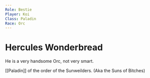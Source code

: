 ```yaml
---
Role: Bestie
Player: Koi
Class: Paladin
Race: Orc
---
```

# Hercules Wonderbread
He is a very handsome Orc, not very smart.

[[Paladin]] of the order of the Sunweilders. (Aka the Suns of Bitches)